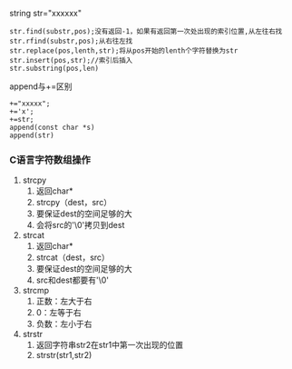
string str="xxxxxx"
```
str.find(substr,pos);没有返回-1，如果有返回第一次处出现的索引位置,从左往右找
str.rfind(substr,pos);从右往左找
str.replace(pos,lenth,str);将从pos开始的lenth个字符替换为str
str.insert(pos,str);//索引后插入
str.substring(pos,len)
```
append与+=区别
```
+="xxxxx";
+='x';
+=str;
append(const char *s)
append(str)
```
### C语言字符数组操作
1. strcpy
	1. 返回char*
	2. strcpy（dest，src）
	3. 要保证dest的空间足够的大
	4. 会将src的'\\0'拷贝到dest
2. strcat
	1. 返回char*
	2. strcat（dest，src）
	3. 要保证dest的空间足够的大
	4. src和dest都要有'\\0'
3. strcmp
	1. 正数：左大于右
	2. 0：左等于右
	3. 负数：左小于右
4. strstr
	1. 返回字符串str2在str1中第一次出现的位置
	2. strstr(str1,str2)
